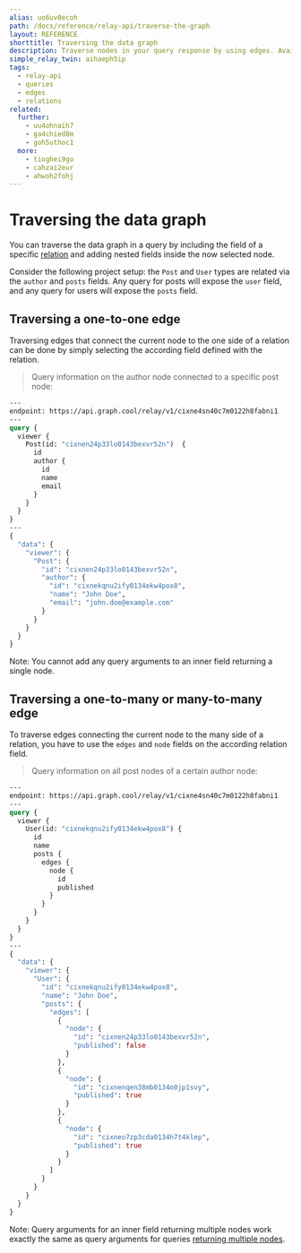 ```yaml
---
alias: uo6uv0ecoh
path: /docs/reference/relay-api/traverse-the-graph
layout: REFERENCE
shorttitle: Traversing the data graph
description: Traverse nodes in your query response by using edges. Available edges in the GraphQL schema depend on types and relations in your backend.
simple_relay_twin: aihaeph5ip
tags:
  - relay-api
  - queries
  - edges
  - relations
related:
  further:
    - uu4ohnaih7
    - ga4chied8m
    - goh5uthoc1
  more:
    - tioghei9go
    - cahzai2eur
    - ahwoh2fohj
---
```


# Traversing the data graph

You can traverse the data graph in a query by including the field of a specific [relation](!alias-goh5uthoc1) and adding nested fields inside the now selected node.

Consider the following project setup: the `Post` and `User` types are related via the `author` and `posts` fields. Any query for posts will expose the `user` field, and any query for users will expose the `posts` field.

## Traversing a one-to-one edge

Traversing edges that connect the current node to the one side of a relation can be done by simply selecting the according field defined with the relation.

> Query information on the author node connected to a specific post node:

```graphql
---
endpoint: https://api.graph.cool/relay/v1/cixne4sn40c7m0122h8fabni1
---
query {
  viewer {
    Post(id: "cixnen24p33lo0143bexvr52n")  {
      id
      author {
        id
        name
        email
      }
    }
  }
}
---
{
  "data": {
    "viewer": {
      "Post": {
        "id": "cixnen24p33lo0143bexvr52n",
        "author": {
          "id": "cixnekqnu2ify0134ekw4pox8",
          "name": "John Doe",
          "email": "john.doe@example.com"
        }
      }
    }
  }
}
```

Note: You cannot add any query arguments to an inner field returning a single node.

## Traversing a one-to-many or many-to-many edge

To traverse edges connecting the current node to the many side of a relation, you have to use the `edges` and `node` fields on the according relation field.

> Query information on all post nodes of a certain author node:

```graphql
---
endpoint: https://api.graph.cool/relay/v1/cixne4sn40c7m0122h8fabni1
---
query {
  viewer {
    User(id: "cixnekqnu2ify0134ekw4pox8") {
      id
      name
      posts {
        edges {
          node {
            id
            published
          }
        }
      }
    }
  }
}
---
{
  "data": {
    "viewer": {
      "User": {
        "id": "cixnekqnu2ify0134ekw4pox8",
        "name": "John Doe",
        "posts": {
          "edges": [
            {
              "node": {
                "id": "cixnen24p33lo0143bexvr52n",
                "published": false
              }
            },
            {
              "node": {
                "id": "cixnenqen38mb0134o0jp1svy",
                "published": true
              }
            },
            {
              "node": {
                "id": "cixneo7zp3cda0134h7t4klep",
                "published": true
              }
            }
          ]
        }
      }
    }
  }
}
```

Note: Query arguments for an inner field returning multiple nodes work exactly the same as query arguments for queries [returning multiple nodes](!alias-uu4ohnaih7).
